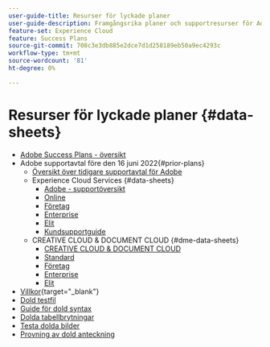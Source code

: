 ```yaml
---
user-guide-title: Resurser för lyckade planer
user-guide-description: Framgångsrika planer och supportresurser för Adobe Experience Cloud och Adobe Experience Platform.
feature-set: Experience Cloud
feature: Success Plans
source-git-commit: 708c3e3db885e2dce7d1d258189eb50a9ec4293c
workflow-type: tm+mt
source-wordcount: '81'
ht-degree: 0%

---
```



# Resurser för lyckade planer {#data-sheets}

+ [Adobe Success Plans - översikt](overview.md)
+ Adobe supportavtal före den 16 juni 2022{#prior-plans}
   + [Översikt över tidigare supportavtal för Adobe](overview-prior-plans.md)
   + Experience Cloud Services {#data-sheets}
      + [Adobe - supportöversikt](dx-overview.md)
      + [Online](online.md)
      + [Företag](business.md)
      + [Enterprise](enterprise.md)
      + [Elit](elite.md)
      + [Kundsupportguide](support-guide.md)
   + CREATIVE CLOUD &amp; DOCUMENT CLOUD {#dme-data-sheets}
      + [CREATIVE CLOUD &amp; DOCUMENT CLOUD](dme-overview.md)
      + [Standard](dme-standard.md)
      + [Företag](dme-business.md)
      + [Enterprise](dme-enterprise.md)
      + [Elit](dme-elite.md)
+ [Villkor](https://helpx.adobe.com/support/programs/support-policies-terms-conditions.html){target="_blank"}
+ [Dold testfil](hidden-test.md)
+ [Guide för dold syntax](hidden/syntax-style-guide.md)
+ [Dolda tabellbrytningar](hidden/table-breaks.md)
+ [Testa dolda bilder](hidden/tables.md)
+ [Provning av dold anteckning](hidden/note-test.md)

<!--

Articles must be added to this TOC file in order to render.

Use this list format to specify links to articles and section headings that expand and collapse in the left rail of the user guide.

An article link CANNOT be used as a section heading.
-->
